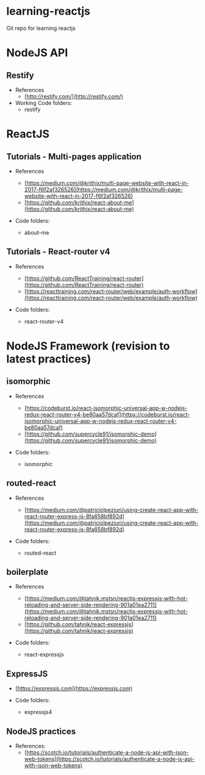 # learning-reactjs
Git repo for learning reactjs

# NodeJS API

## Restify
- References
   - [http://restify.com/](http://restify.com/)
- Working Code folders:
   - restify

# ReactJS

## Tutorials - Multi-pages application
- References
   - [https://medium.com/@krithix/multi-page-website-with-react-in-2017-f6f2af326526](https://medium.com/@krithix/multi-page-website-with-react-in-2017-f6f2af326526)
   - [https://github.com/krithix/react-about-me](https://github.com/krithix/react-about-me)

- Code folders:
   - about-me

## Tutorials - React-router v4
- References
	- [https://github.com/ReactTraining/react-router](https://github.com/ReactTraining/react-router)
	- [https://reacttraining.com/react-router/web/example/auth-workflow](https://reacttraining.com/react-router/web/example/auth-workflow)

- Code folders:
   - react-router-v4

# NodeJS Framework (revision to latest practices)

## isomorphic
- References
   - [https://codeburst.io/react-isomorphic-universal-app-w-nodejs-redux-react-router-v4-be80aa57dcaf](https://codeburst.io/react-isomorphic-universal-app-w-nodejs-redux-react-router-v4-be80aa57dcaf)
   - [https://github.com/supercycle91/isomorphic-demo](https://github.com/supercycle91/isomorphic-demo)

- Code folders:
   - isomorphic

## routed-react

- References
   - [https://medium.com/@patriciolpezjuri/using-create-react-app-with-react-router-express-js-8fa658bf892d](https://medium.com/@patriciolpezjuri/using-create-react-app-with-react-router-express-js-8fa658bf892d)

- Code folders:
   - routed-react

## boilerplate
- References
   - [https://medium.com/@tahnik.mstsn/reactjs-expressjs-with-hot-reloading-and-server-side-rendering-901a01ea2711](https://medium.com/@tahnik.mstsn/reactjs-expressjs-with-hot-reloading-and-server-side-rendering-901a01ea2711)
   - [https://github.com/tahnik/react-expressjs](https://github.com/tahnik/react-expressjs)

- Code folders:
   - react-expressjs

## ExpressJS
- [https://expressjs.com](https://expressjs.com)

- Code folders:
   - expressjs4

## NodeJS practices

- References:
   - [https://scotch.io/tutorials/authenticate-a-node-js-api-with-json-web-tokens](https://scotch.io/tutorials/authenticate-a-node-js-api-with-json-web-tokens)

